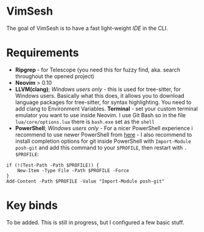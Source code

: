 # VimSesh

The goal of VimSesh is to have a fast light-weight *IDE* in the CLI.

# Requirements
* **Ripgrep** - for Telescope (you need this for fuzzy find, aka. search throughout the opened project)
* **Neovim** > 0.10
* **LLVM(clang)**; *Windows users only* - this is used for tree-sitter, for Windows users. Basically what this does, it allows you to download
                language packages for tree-sitter, for syntax highlighting. You need to add clang to Environment Variables.
                **Terminal** - set your custom terminal emulator you want to use inside Neovim. I use Git Bash so in the file ```lua/core/options.lua``` there is ```bash.exe``` set as the ````shell````
* **PowerShell**; *Windows users only* - For a nicer PowerShell experience i recommend to use newer PowerShell from [here](https://github.com/PowerShell/PowerShell?tab=readme-ov-file)
                                       - I also recommend to install completion options for git inside PowerShell with ```Import-Module posh-git``` and add this command to your ``$PROFILE``, then restart with ```. $PROFILE```:
````
if (!(Test-Path -Path $PROFILE)) {
    New-Item -Type File -Path $PROFILE -Force
}
Add-Content -Path $PROFILE -Value "Import-Module posh-git"
````
# Key binds

To be added. This is still in progress, but I configured a few basic stuff.
